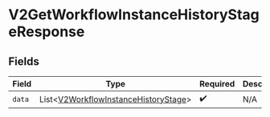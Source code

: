 # V2GetWorkflowInstanceHistoryStageResponse


## Fields

| Field                                                                                         | Type                                                                                          | Required                                                                                      | Description                                                                                   |
| --------------------------------------------------------------------------------------------- | --------------------------------------------------------------------------------------------- | --------------------------------------------------------------------------------------------- | --------------------------------------------------------------------------------------------- |
| `data`                                                                                        | List<[V2WorkflowInstanceHistoryStage](../../models/shared/V2WorkflowInstanceHistoryStage.md)> | :heavy_check_mark:                                                                            | N/A                                                                                           |